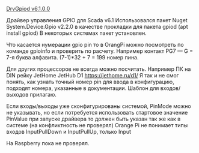 [DrvGpiod v6.1.0.0](https://github.com/Manjey73/OpenDrivers/releases/download/DrvGpiod/DrvGpiod.zip)

Драйвер управления GPIO для Scada v6.1
Использовался пакет Nuget System.Device.Gpio v2.2.0 в качестве прокладки для пакета gpiod (apt install gpiod)
В некоторых системах пакет установлен.

Что касается нумерации gpio pin то в OrangPi можно посмотреть по команде gpioinfo и проверить по расчету. Например контакт PG7 — G = 7-я буква алфавита.
(7-1)*32 + 7 = 199 номер пина.

Для других процессоров не всегда можно посчитать.
Например ПК на DIN рейку JetHome JetHub D1 https://jethome.ru/d1/
Я так и не смог понять, как узнать точный номер pin для ввода в конфигурацию, подходят номера, указанные в документации.
Шаблон для входов/выходов прилагаю.

<?xml version="1.0" encoding="utf-8"?>
<DevTemplate Name="JetHub_Gpio">
  <Gpios>
    <Gpiod Name="GOUT1" Active="true" Code="out1" Pin="456" />
    <Gpiod Name="GOUT2" Active="true" Code="out2" Pin="455" />
    <Gpiod Name="GOUT3" Active="true" Code="out3" Pin="454" />
    <Gpiod Name="GIN_1" Active="true" Code="in1" Pin="472" />
    <Gpiod Name="GIN_2" Active="true" Code="in2" Pin="471" />
    <Gpiod Name="GIN_3" Active="true" Code="in3" Pin="470" />
    <Gpiod Name="GIN_4" Active="true" Code="in4" Pin="469" />
  </Gpios>
</DevTemplate>

Если входы/выходы уже сконфигурированы системой, PinMode можно не указывать, но если потребуется использовать стартовое значение PinValue при запуске драйвера то должен быть указан так же как в системе (на конфликтность не проверял)
Orange Pi не понимает типы входов InputPullDown и InputPullUp, только Input

На Raspberry пока не проверял.
